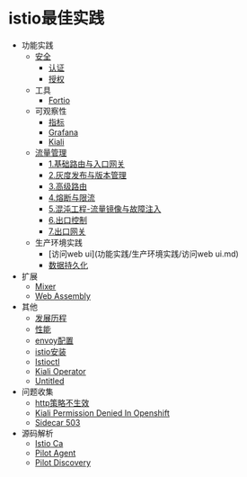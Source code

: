 # istio最佳实践

- 功能实践
  - [安全](功能实践/安全/README.md)
    * [认证](功能实践/安全/认证.md)
    * [授权](功能实践/安全/授权.md)
  - 工具
    * [Fortio](功能实践/工具/fortio.md)
  - 可观察性
    * [指标](功能实践/可观察性/指标.md)
    * [Grafana](功能实践/可观察性/grafana.md)
    * [Kiali](功能实践/可观察性/kiali.md)
  - [流量管理](功能实践/流量管理/README.md)
    * [1.基础路由与入口网关](功能实践/流量管理/1.基础路由与入口网关.md)
    * [2.灰度发布与版本管理](功能实践/流量管理/2.灰度发布与版本管理.md)
    * [3.高级路由](功能实践/流量管理/3.高级路由.md)
    * [4.熔断与限流](功能实践/流量管理/4.熔断与限流.md)
    * [5.混沌工程-流量镜像与故障注入](功能实践/流量管理/5.混沌工程-流量镜像与故障注入.md)
    * [6.出口控制](功能实践/流量管理/6.出口控制.md)
    * [7.出口网关](功能实践/流量管理/7.出口网关.md)
  - 生产环境实践
    * [访问web ui](功能实践/生产环境实践/访问web ui.md)
    * [数据持久化](功能实践/生产环境实践/数据持久化.md)
- 扩展
  * [Mixer](扩展/Mixer.md)
  * [Web Assembly](扩展/WebAssembly.md)
- 其他
  * [发展历程](其他/发展历程.md)
  * [性能](其他/性能.md)
  * [envoy配置](其他/envoy配置.md)
  * [istio安装](其他/istio安装.md)
  * [Istioctl](其他/istioctl.md)
  * [Kiali Operator](其他/kiali-operator.md)
  * [Untitled](其他/Untitled.md)
- 问题收集
  * [http策略不生效](问题收集/http策略不生效.md)
  * [Kiali Permission Denied In Openshift](问题收集/kiali_permission_denied_in_openshift.md)
  * [Sidecar 503](问题收集/sidecar_503.md)
- 源码解析
  * [Istio Ca](源码解析/istio_ca.md)
  * [Pilot Agent](源码解析/pilot-agent.md)
  * [Pilot Discovery](源码解析/pilot-discovery.md)
